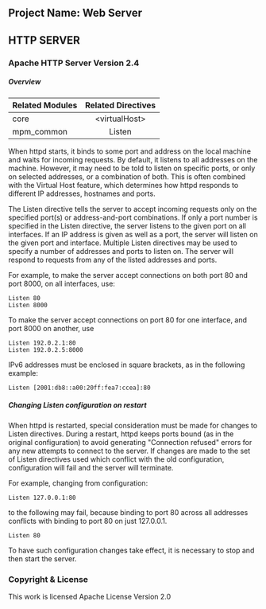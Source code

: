 ## Project Name: Web Server




## HTTP SERVER
### Apache HTTP Server Version 2.4
##### Overview
|Related Modules |Related Directives |
| -------------- |:-----------------:|
|core            |\<virtualHost\>    |
|mpm_common      |Listen             |

When httpd starts, it binds to some port and address on the local machine and waits for incoming requests. By default, it listens to all addresses on the machine. However, it may need to be told to listen on specific ports, or only on selected addresses, or a combination of both. This is often combined with the Virtual Host feature, which determines how httpd responds to different IP addresses, hostnames and ports.

The Listen directive tells the server to accept incoming requests only on the specified port(s) or address-and-port combinations. If only a port number is specified in the Listen directive, the server listens to the given port on all interfaces. If an IP address is given as well as a port, the server will listen on the given port and interface. Multiple Listen directives may be used to specify a number of addresses and ports to listen on. The server will respond to requests from any of the listed addresses and ports.

For example, to make the server accept connections on both port 80 and port 8000, on all interfaces, use:
  ~~~shell
  Listen 80
  Listen 8000
  ~~~

To make the server accept connections on port 80 for one interface, and port 8000 on another, use
  ~~~shell
  Listen 192.0.2.1:80
  Listen 192.0.2.5:8000
  ~~~  
 
 IPv6 addresses must be enclosed in square brackets, as in the following example:
  ~~~shell
  Listen [2001:db8::a00:20ff:fea7:ccea]:80
  ~~~  

##### Changing Listen configuration on restart
When httpd is restarted, special consideration must be made for changes to Listen directives. During a restart, httpd keeps ports bound (as in the original configuration) to avoid generating "Connection refused" errors for any new attempts to connect to the server. If changes are made to the set of Listen directives used which conflict with the old configuration, configuration will fail and the server will terminate.

For example, changing from configuration:
  ~~~shell
  Listen 127.0.0.1:80
  ~~~

to the following may fail, because binding to port 80 across all addresses conflicts with binding to port 80 on just 127.0.0.1.
  ~~~shell
  Listen 80
  ~~~
  
  To have such configuration changes take effect, it is necessary to stop and then start the server.
### Copyright & License
 This work is licensed Apache License Version 2.0 
